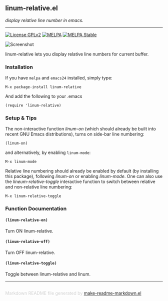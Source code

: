 ## linum-relative.el
*display relative line number in emacs.*

---
[![License GPLv2](https://img.shields.io/badge/license-GPL_v2-green.svg)](http://www.gnu.org/licenses/gpl-2.0.html)
[![MELPA](http://melpa.org/packages/linum-relative-badge.svg)](http://melpa.org/#/linum-relative)
[![MELPA Stable](http://stable.melpa.org/packages/linum-relative-badge.svg)](http://stable.melpa.org/#/linum-relative)

![Screenshot](https://github.com/coldnew/linum-relative/raw/master/screenshot/screenshot1.jpg)

linum-relative lets you display relative line numbers for current buffer.


### Installation


If you have `melpa` and `emacs24` installed, simply type:

    M-x package-install linum-relative

And add the following to your .emacs

    (require 'linum-relative)

### Setup & Tips


The non-interactive function *linum-on* (which should already be built into recent GNU Emacs distributions), turns on side-bar line numbering:

    (linum-on)

and alternatively, by enabling `linum-mode`:

    M-x linum-mode

Relative line numbering should already be enabled by default (by installing this package), following *linum-on* or enabling *linum-mode*. One can also use the *lineum-relative-toggle* interactive function to switch between relative and non-relative line numbering:

    M-x linum-relative-toggle


### Function Documentation


#### `(linum-relative-on)`

Turn ON linum-relative.

#### `(linum-relative-off)`

Turn OFF linum-relative.

#### `(linum-relative-toggle)`

Toggle between linum-relative and linum.

-----
<div style="padding-top:15px;color: #d0d0d0;">
Markdown README file generated by
<a href="https://github.com/mgalgs/make-readme-markdown">make-readme-markdown.el</a>
</div>

